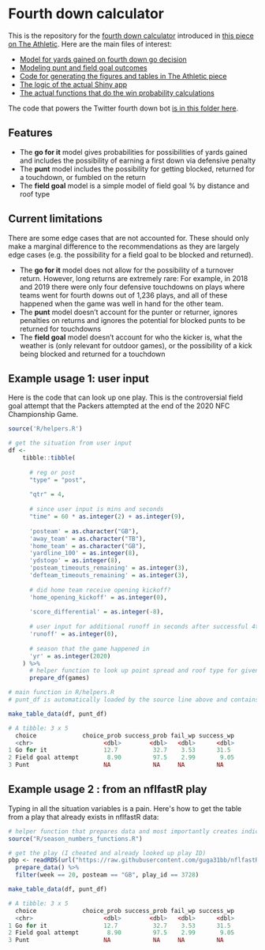 # Fourth down calculator

This is the repository for the [fourth down calculator](https://rbsdm.com/stats/fourth_calculator) introduced in [this piece on The Athletic](https://theathletic.com/2144214/2020/10/28/nfl-fourth-down-decisions-the-math-behind-the-leagues-new-aggressiveness/). Here are the main files of interest:

* [Model for yards gained on fourth down go decision](https://github.com/guga31bb/fourth_calculator/blob/main/R/_go_for_it_model.R)
* [Modeling punt and field goal outcomes](https://github.com/guga31bb/fourth_calculator/blob/main/R/punts.R)
* [Code for generating the figures and tables in The Athletic piece](https://github.com/guga31bb/fourth_calculator/blob/main/R/_the_athletic_post.R)
* [The logic of the actual Shiny app](https://github.com/guga31bb/fourth_calculator/blob/main/app.R)
* [The actual functions that do the win probability calculations](https://github.com/guga31bb/fourth_calculator/blob/main/R/helpers.R)

The code that powers the Twitter fourth down bot [is in this folder here](https://github.com/guga31bb/fourth_calculator/tree/main/bot).

## Features

* The **go for it** model gives probabilities for possibilities of yards gained and includes the possibility of earning a first down via defensive penalty
* The **punt** model includes the possibility for getting blocked, returned for a touchdown, or fumbled on the return
* The **field goal** model is a simple model of field goal % by distance and roof type

## Current limitations

There are some edge cases that are not accounted for. These should only make a marginal difference to the recommendations as they are largely edge cases (e.g. the possibility for a field goal to be blocked and returned).

* The **go for it** model does not allow for the possibility of a turnover return. However, long returns are extremely rare: For example, in 2018 and 2019 there were only four defensive touchdowns on plays where teams went for fourth downs out of 1,236 plays, and all of these happened when the game was well in hand for the other team.
* The **punt** model doesn’t account for the punter or returner, ignores penalties on returns and ignores the potential for blocked punts to be returned for touchdowns
* The **field goal** model doesn’t account for who the kicker is, what the weather is (only relevant for outdoor games), or the possibility of a kick being blocked and returned for a touchdown

## Example usage 1: user input

Here is the code that can look up one play. This is the controversial field goal attempt that the Packers attempted at the end of the 2020 NFC Championship Game.

``` r
source('R/helpers.R')

# get the situation from user input
df <- 
    tibble::tibble(
      
      # reg or post
      "type" = "post",
      
      "qtr" = 4,
      
      # since user input is mins and seconds
      "time" = 60 * as.integer(2) + as.integer(9),
      
      'posteam' = as.character("GB"),
      'away_team' = as.character("TB"),
      'home_team' = as.character("GB"),
      'yardline_100' = as.integer(8),
      'ydstogo' = as.integer(8),
      'posteam_timeouts_remaining' = as.integer(3),
      'defteam_timeouts_remaining' = as.integer(3),
      
      # did home team receive opening kickoff?
      'home_opening_kickoff' = as.integer(0),
      
      'score_differential' = as.integer(-8),
      
      # user input for additional runoff in seconds after successful 4th down conversion
      'runoff' = as.integer(0),
      
      # season that the game happened in
      'yr' = as.integer(2020)
    ) %>%
      # helper function to look up point spread and roof type for given game
      prepare_df(games)

# main function in R/helpers.R
# punt_df is automatically loaded by the source line above and contains the distribution of punts

make_table_data(df, punt_df)

# A tibble: 3 x 5
  choice             choice_prob success_prob fail_wp success_wp
  <chr>                    <dbl>        <dbl>   <dbl>      <dbl>
1 Go for it                12.7          32.7    3.53      31.5 
2 Field goal attempt        8.90         97.5    2.99       9.05
3 Punt                     NA            NA     NA         NA 
```

## Example usage 2 : from an nflfastR play

Typing in all the situation variables is a pain. Here's how to get the table from a play that already exists in nflfastR data:

``` r
# helper function that prepares data and most importantly creates indicator for 2nd half kickoff team
source("R/season_numbers_functions.R")

# get the play (I cheated and already looked up play ID)
pbp <- readRDS(url("https://raw.githubusercontent.com/guga31bb/nflfastR-data/master/data/play_by_play_2020.rds")) %>%
  prepare_data() %>%
  filter(week == 20, posteam == "GB", play_id == 3728)

make_table_data(df, punt_df)

# A tibble: 3 x 5
  choice             choice_prob success_prob fail_wp success_wp
  <chr>                    <dbl>        <dbl>   <dbl>      <dbl>
1 Go for it                12.7          32.7    3.53      31.5 
2 Field goal attempt        8.90         97.5    2.99       9.05
3 Punt                     NA            NA     NA         NA   
```